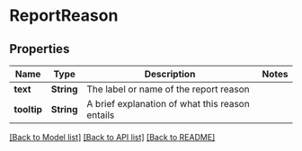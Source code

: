 # ReportReason

## Properties

Name | Type | Description | Notes
------------ | ------------- | ------------- | -------------
**text** | **String** | The label or name of the report reason | 
**tooltip** | **String** | A brief explanation of what this reason entails | 

[[Back to Model list]](../README.md#documentation-for-models) [[Back to API list]](../README.md#documentation-for-api-endpoints) [[Back to README]](../README.md)


